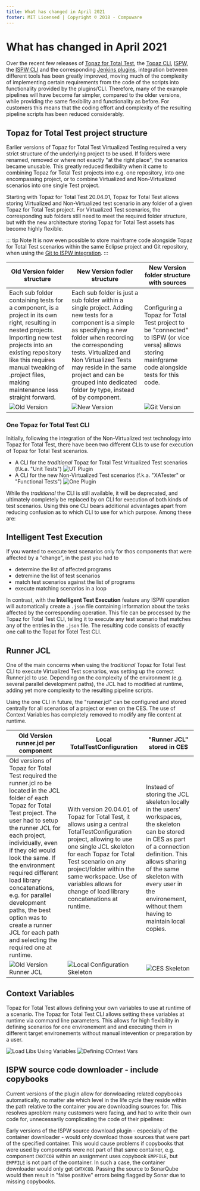 ```yaml
---
title: What has changed in April 2021
footer: MIT Licensed | Copyright © 2018 - Compuware
---
```


# What has changed in April 2021

Over the recent few releases of [Topaz for Total Test](../guidelines/ttt/ttt_scenario.md), the [Topaz CLI](../apis/topaz_cli.md), [ISPW](), the [ISPW CLI]() and the corresponding [Jenkins plugins](../tool_configuration/plugins.md), integration between different tools has been greatly improved, moving much of the complexity of implementing certain requirements from the code of the scripts into functionality provided by the plugins/CLI. Therefore, many of the example pipelines will have become far simpler, compared to the older versions, while providing the same flexibility and functionality as before. For customers this means that the coding effort and complexity of the resulting pipeline scripts has been reduced considerably.

## Topaz for Total Test project structure

Earlier versions of Topaz for Total Test Virtualized Testing required a very strict structure of the underlying project to be used. If folders were renamed, removed or where not exactly "at the right place", the scenarios became unusable. This greatly reduced flexibility when it came to combining Topaz for Total Test projects into e.g. one repository, into one encompassing project, or to combine Virtualized and Non-Virtualized scenarios into one single Test project.

Starting with Topaz for Total Test 20.04.01, Topaz for Total Test allows storing Virtualized and Non-Virtualized test scenario in any folder of a given Topaz for Total Test project. For Virtualized Test scenarios, the corresponding sub folders still need to meet the required folder structure, but with the new architecture storing Topaz for Total Test assets has become highly flexible. 

::: tip Note
It is now even possible to store mainframe code alongside Topaz for Total Test scenarios within the same Eclipse project and Git repository, when using the [Git to ISPW integration](../guidelines/ispw/GIT_to_ISPW_Integration_Tutorial.md).
:::

**Old Version folder structure** | **New Version fodler structure** | **New Version folder structure with sources**
---------------------------------|----------------------------------|----------------------------------------------
Each sub folder containing tests for a component, is a project in its own right, resulting in nested projects. Importing new test projects into an existing repository like this requires manual tweaking of .project files, making maintenance less straight forward. | Each sub folder is just a sub folder within a single project. Adding new tests for a component is a simple as specifying a new folder when recording the corresponding tests. Virtualized and Non Virtualized Tests may reside in the same project and can be grouped into dedicated folder by type, instead of by component. | Configuring a Topaz for Total Test project to be "connected" to ISPW (or vice versa) allows storing mainfgrame code alongside tests for this code.
![Old Version](./images/ttt_project_structure_old_version.png) | ![New Version](./images/ttt_project_structure_new_version.png) | ![Git Version](./images/ttt_project_structure_git_version.png)
### One Topaz for Total Test CLI

Initially, following the integration of the Non-Virtualized test technology into Topaz for Total Test, there have been two different CLIs to use for execution of Topaz for Total Test scenarios. 
- A CLI for the *traditional* Topaz for Total Test Vritualized Test scenarios (f.k.a. "Unit Tests")
  ![UT Plugin](./images/ttt_ut_plugin.png)
- A CLI for the new Non-Virtualized Test scenarios (f.k.a. "XATester" or "Functional Tests")
  ![One Plugin](./images/ttt_one_plugin.png)

While the *traditional* the CLI is still available, it will be deprecated, and ultimately completely be replaced by on CLI for execution of both kinds of test scenarios. Using this one CLI bears additional advantages apart from reducing confusion as to which CLI to use for which purpose. Among these are:

## Intelligent Test Execution

If you wanted to execute test scenarios only for thos components that were affected by a "change", in the past you had to 
- determine the list of affected programs
- detremine the list of test scenarios
- match test scenarios against the list of programs
- execute matching scenarios in a loop

In contrast, with the **Intelligent Test Execution** feature any ISPW operation will automatically create a `.json` file containing information about the tasks affected by the corresponding operation. This file can be processed by the Topaz for Total Test CLI, telling it to execute any test scenario that matches any of the entries in the `.json` file. The resulting code consists of exactly one call to the Topat for Totel Test CLI.

## Runner JCL

One of the main concerns when using the *traditional* Topaz for Total Test CLI to execute Virtualized Test scenarios, was setting up the correct Runner.jcl to use. Depending on the complexity of the environment (e.g. several parallel development paths), the JCL had to modified at runtime, adding yet more complexity to the resulting pipeline scripts.

Using the one CLI in future, the "runner.jcl" can be configured and stored centrally for all scenarios of a project or even on the CES. The use of Context Variables has completely removed to modify any file content at runtime.

**Old Version runner.jcl per component** | **Local TotalTestConfiguration** | **"Runner JCL" stored in CES**
-----------------------------------------|----------------------------------|-------------------------------
Old versions of Topaz for Total Test required the runner.jcl ro be located in the JCL folder of each Topaz for Total Test project. The user had to setup the runner JCL for each project, individually, even if they old would look the same. If the environment required different load library concatenations, e.g. for parallel development paths, the best option was to create a runner JCL for each path and selecting the required one at runtime. | With version 20.04.01 of Topaz for Total Test, it allows using a central TotalTestConfiguration project, allowing to use one single JCL skeleton for each Topaz for Total Test scenario on any project/folder within the same workspace. Use of variables allows for change of load library concatenations at runtime. | Instead of storing the JCL skeleton locally in the users' workspaces, the skeleton can be stored in CES as part of a connection definition. This allows sharing of the same skeleton with every user in the environement, without them having to maintain local copies.
![Old Version Runner JCL](./images/ttt_runner_jcl.png) | ![Local Configuration Skeleton](./images/ttt_local_config.png) | ![CES Skeleton](./images/ttt_ces_runner_jcl.png)

## Context Variables

Topaz for Total Test allows defining your own variables to use at runtime of a scenario. The Topaz for Total Test CLI allows setting these variables at runtime via command line parameters. This allows for high flexibility in defining scenarios for one environement and and executing them in different target environements without manual intevention or preparation by a user.

![Load Libs Using Variables](./images/ttt_load_libs_using_context_vars.png) ![Defining COntext Vars](./images/ttt_context_vars.png)

## ISPW source code downloader - include copybooks

Current versions of the plugin allow for donwloading related copybooks automatically, no matter ate which level in the life cycle they reside within the path relative to the container you are downloading sources for. This resolves aproblem many customers were facing, and had to write their own code for, unnecessarily complicating the code of their pipelines:

Early versions of the ISPW source download plugin - especially of the container downloader - would only download those sources that were part of the specified container. This would cause problems if copybooks that were used by components were not part of that same container, e.g. component `CWXTCOB` within an assignment uses copybook `EMPFILE`, but `EMPFILE` is not part of the container. In such a case, the container downloader would only get `CWTXCOB`. Passing the source to SonarQube would then result in "false positive" errors being flagged by Sonar due to missing copybooks.
